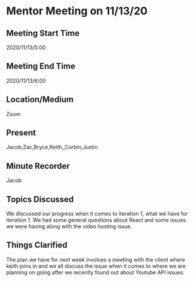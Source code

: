 # Mentor Meeting on 11/13/20

## Meeting Start Time

2020/11/13/5:00

## Meeting End Time

2020/11/13/6:00

## Location/Medium

Zoom

## Present

Jacob,Zac,Bryce,Keith,,Corbin,Justin

## Minute Recorder

Jacob

## Topics Discussed

We discussed our progress when it comes to iteration 1, what we have for iteration 1. We had some general questions about React and some issues we were having along with the video hosting issue. 

## Things Clarified

The plan we have for next week involves a meeting with the client where keith joins in and we all discuss the issue when it comes to where we are planning on going after we recently
found out about Youtube API issues.
